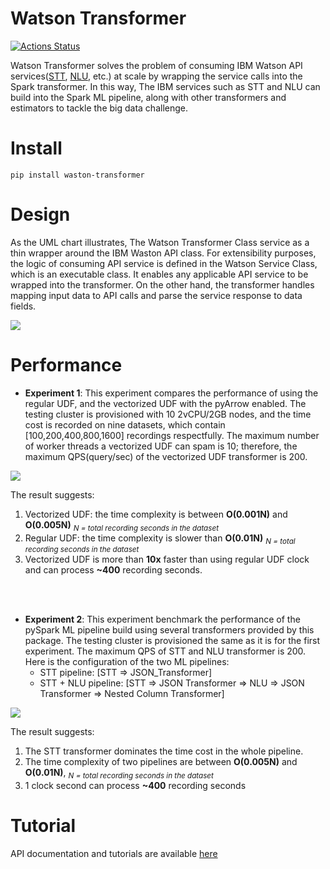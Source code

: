 # Watson Transformer

[![Actions Status](https://github.com/kai-niu/watson-transformer/workflows/unit-test/badge.svg)](https://github.com/kai-niu/watson-transformer/actions)

Watson Transformer solves the problem of consuming IBM Watson API services([STT](https://cloud.ibm.com/apidocs/speech-to-text), [NLU](https://cloud.ibm.com/apidocs/natural-language-understanding), etc.) at scale by wrapping the service calls into the Spark transformer. In this way, The IBM services such as STT and NLU can build into the Spark ML pipeline, along with other transformers and estimators to tackle the big data challenge. 

# Install
```
pip install waston-transformer
```

# Design
As the UML chart illustrates, The Watson Transformer Class service as a thin wrapper around the IBM Waston API class. For extensibility purposes, the logic of consuming API service is defined in the Watson Service Class, which is an executable class. It enables any applicable API service to be wrapped into the transformer. On the other hand, the transformer handles mapping input data to API calls and parse the service response to data fields. 

<img style="float: center;" src="document/Watson_Tranformer_Design.svg">  

# Performance

* __Experiment 1__: This experiment compares the performance of using the regular UDF, and the vectorized UDF with the pyArrow enabled. The testing cluster is provisioned with 10 2vCPU/2GB nodes, and the time cost is recorded on nine datasets, which contain [100,200,400,800,1600] recordings respectfully. The maximum number of worker threads a vectorized UDF can spam is 10; therefore, the maximum QPS(query/sec) of the vectorized UDF transformer is 200.  

<img style="float: center;" src="document/regular_udf_vs_vectorized_udf_.png"> 

The result suggests:
  1. Vectorized UDF: the time complexity is between **O(0.001N)** and **O(0.005N)** <sub>*N = total recording seconds in the dataset*</sub>
  2. Regular UDF: the time complexity is slower than **O(0.01N)** <sub>*N = total recording seconds in the dataset*</sub>
  3. Vectorized UDF is more than **10x** faster than using regular UDF clock and can process **~400** recording seconds.

<br />
<br />

* __Experiment 2__: This experiment benchmark the performance of the pySpark ML pipeline build using several transformers provided by this package. The testing cluster is provisioned the same as it is for the first experiment. The maximum QPS of STT and NLU transformer is 200. Here is the configuration of the two ML pipelines:
  * STT pipeline: [STT => JSON_Transformer]
  * STT + NLU pipeline: [STT => JSON Transformer => NLU => JSON Transformer => Nested Column Transformer]

<img style="float: center;" src="document/pipleline_benchmark.png"> 

The result suggests:
  1. The STT transformer dominates the time cost in the whole pipeline.
  2. The time complexity of two pipelines are between **O(0.005N)** and **O(0.01N)**, <sub> *N = total recording seconds in the dataset* </sub>
  3. 1 clock second can process **~400** recording seconds



# Tutorial

API documentation and tutorials are available [here](https://watson-transformer.readthedocs.io/en/latest/?)
